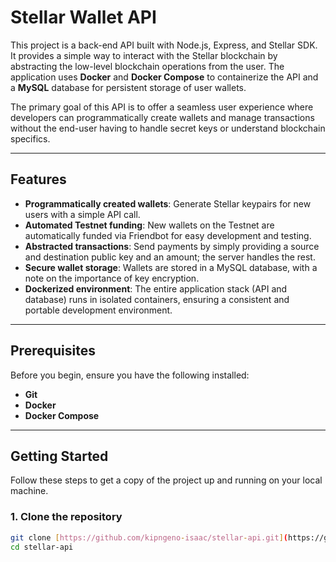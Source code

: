 # Stellar Wallet API

This project is a back-end API built with Node.js, Express, and Stellar SDK. It provides a simple way to interact with the Stellar blockchain by abstracting the low-level blockchain operations from the user. The application uses **Docker** and **Docker Compose** to containerize the API and a **MySQL** database for persistent storage of user wallets.

The primary goal of this API is to offer a seamless user experience where developers can programmatically create wallets and manage transactions without the end-user having to handle secret keys or understand blockchain specifics.

---

## Features

- **Programmatically created wallets**: Generate Stellar keypairs for new users with a simple API call.
- **Automated Testnet funding**: New wallets on the Testnet are automatically funded via Friendbot for easy development and testing.
- **Abstracted transactions**: Send payments by simply providing a source and destination public key and an amount; the server handles the rest.
- **Secure wallet storage**: Wallets are stored in a MySQL database, with a note on the importance of key encryption.
- **Dockerized environment**: The entire application stack (API and database) runs in isolated containers, ensuring a consistent and portable development environment.

---

## Prerequisites

Before you begin, ensure you have the following installed:

- **Git**
- **Docker**
- **Docker Compose**

---

## Getting Started

Follow these steps to get a copy of the project up and running on your local machine.

### 1. Clone the repository

```bash
git clone [https://github.com/kipngeno-isaac/stellar-api.git](https://github.com/kipngeno-isaac/stellar-api.git)
cd stellar-api
